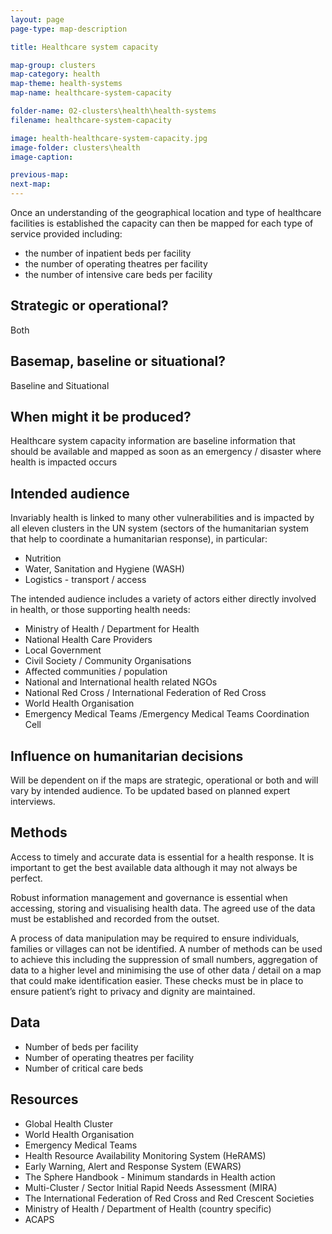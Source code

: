 ```yaml
---
layout: page
page-type: map-description

title: Healthcare system capacity

map-group: clusters
map-category: health
map-theme: health-systems
map-name: healthcare-system-capacity

folder-name: 02-clusters\health\health-systems
filename: healthcare-system-capacity

image: health-healthcare-system-capacity.jpg
image-folder: clusters\health
image-caption: 

previous-map: 
next-map: 
---
```


Once an understanding of the geographical location and type of healthcare facilities is established the capacity can then be mapped for each type of service provided including:

* the number of inpatient beds per facility
* the number of operating theatres per facility
* the number of intensive care beds per facility

## Strategic or operational? 

Both

## Basemap, baseline or situational? 

Baseline and Situational

## When might it be produced? 

Healthcare system capacity information are baseline information that should be available and mapped as soon as an emergency / disaster where health is impacted occurs

## Intended audience 

Invariably health is linked to many other vulnerabilities and is impacted by all eleven clusters in the UN system \(sectors of the humanitarian system that help to coordinate a humanitarian response\), in particular:

* Nutrition
* Water, Sanitation and Hygiene \(WASH\)
* Logistics - transport / access

The intended audience includes a variety of actors either directly involved in health, or those supporting health needs:

* Ministry of Health / Department for Health
* National Health Care Providers
* Local Government
* Civil Society / Community Organisations
* Affected communities / population
* National and International health related NGOs
* National Red Cross / International Federation of Red Cross
* World Health Organisation
* Emergency Medical Teams /Emergency Medical Teams Coordination Cell

## Influence on humanitarian decisions 

Will be dependent on if the maps are strategic, operational or both and will vary by intended audience. To be updated based on planned expert interviews.

## Methods

Access to timely and accurate data is essential for a health response. It is important to get the best available data although it may not always be perfect.

Robust information management and governance is essential when accessing, storing and visualising health data. The agreed use of the data must be established and recorded from the outset.

A process of data manipulation may be required to ensure individuals, families or villages can not be identified. A number of methods can be used to achieve this including the suppression of small numbers, aggregation of data to a higher level and minimising the use of other data / detail on a map that could make identification easier. These checks must be in place to ensure patient’s right to privacy and dignity are maintained.

## Data

* Number of beds per facility
* Number of operating theatres per facility
* Number of critical care beds

## Resources

* Global Health Cluster
* World Health Organisation
* Emergency Medical Teams
* Health Resource Availability Monitoring System \(HeRAMS\)
* Early Warning, Alert and Response System \(EWARS\)
* The Sphere Handbook - Minimum standards in Health action
* Multi-Cluster / Sector Initial Rapid Needs Assessment \(MIRA\)
* The International Federation of Red Cross and Red Crescent Societies
* Ministry of Health / Department of Health \(country specific\)
* ACAPS

